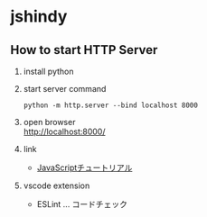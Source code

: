 # jshindy
 
## How to start HTTP Server

1. install python
1. start server command
    ```
    python -m http.server --bind localhost 8000
    ```
1. open browser  
    [http://localhost:8000/](http://localhost:8000/)  


1. link  
    - [JavaScriptチュートリアル](https://developer.mozilla.org/ja/docs/Web/JavaScript)

1. vscode extension
    - ESLint ... コードチェック